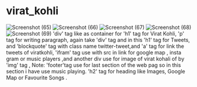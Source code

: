 # virat_kohli
![Screenshot (65)](https://github.com/Bhumikakri/virat_kohli/assets/128302166/b5e9309c-d441-4289-ab4a-5a3a25730abd)
![Screenshot (66)](https://github.com/Bhumikakri/virat_kohli/assets/128302166/21135f81-5b56-4fba-afbf-116ee79d74dc)
![Screenshot (67)](https://github.com/Bhumikakri/virat_kohli/assets/128302166/17352fc7-b6c5-4a68-9c7b-342da9b8b3c6)
![Screenshot (68)](https://github.com/Bhumikakri/virat_kohli/assets/128302166/ab0ce950-3313-49bd-b1da-5af97d32673b)
![Screenshot (69)](https://github.com/Bhumikakri/virat_kohli/assets/128302166/7a77907f-12d5-4c1a-be34-4ec3da4e77b0)
'div' tag like as container for 'h1' tag for Virat Kohli,
'p' tag for writing paragraph,
again take 'div' tag and in this 'h1' tag for Tweets,
and 'blockquote' tag with class name twitter-tweet,and 'a' tag for link the tweets of viratkohli,
'ifram' tag use with src in link for google map , insta gram or music players ,and another div use for image of virat 
kohali of by 'img' tag ,
Note:
'footer'tag use for last section of the web pag so in this section i have use music playing.
'h2' tag for heading like Images, Google Map or Favourite Songs .

